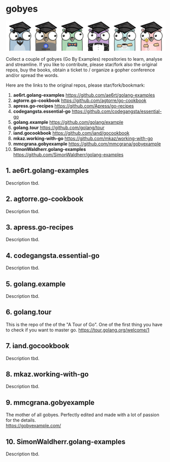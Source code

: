 # gobyes

![Alt text](.res/gobyes.png?raw=true "Gobye Gophers")

Collect a couple of gobyes (Go By Examples) repositories to learn, analyse and streamline. If you like to contribute, please star/fork also the original repos, buy the books, obtain a ticket to / organize a gopher conference and/or spread the words.

Here are the links to the original repos, please star/fork/bookmark:


1. **ae6rt.golang-examples**	https://github.com/ae6rt/golang-examples
2. **agtorre.go-cookbook**	https://github.com/agtorre/go-cookbook
3. **apress.go-recipes**	https://github.com/Apress/go-recipes
4. **codegangsta.essential-go**	https://github.com/codegangsta/essential-go
5. **golang.example**	https://github.com/golang/example
6. **golang.tour**	https://github.com/golang/tour
7. **iand.gocookbook**	https://github.com/iand/gocookbook
8. **mkaz.working-with-go**	https://github.com/mkaz/working-with-go
9. **mmcgrana.gobyexample**	https://github.com/mmcgrana/gobyexample
10. **SimonWaldherr.golang-examples**	https://github.com/SimonWaldherr/golang-examples


## 1. ae6rt.golang-examples
Description tbd.

## 2. agtorre.go-cookbook
Description tbd.

## 3. apress.go-recipes
Description tbd.

## 4. codegangsta.essential-go
Description tbd.

## 5. golang.example
Description tbd.

## 6. golang.tour
This is the repo of the of the "A Tour of Go". One of the first thing you have to check if you want to master go.   https://tour.golang.org/welcome/1

## 7. iand.gocookbook
Description tbd.

## 8. mkaz.working-with-go
Description tbd.

## 9. mmcgrana.gobyexample
The mother of all gobyes. Perfectly edited and made with a lot of passion for the details.  
https://gobyexample.com/

## 10. SimonWaldherr.golang-examples
Description tbd.
